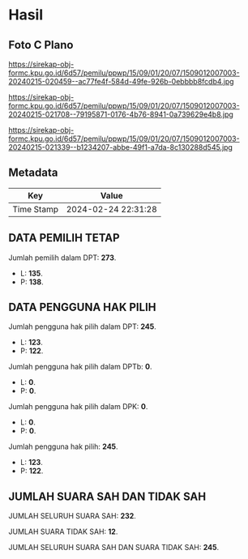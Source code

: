# Hasil

## Foto C Plano

https://sirekap-obj-formc.kpu.go.id/6d57/pemilu/ppwp/15/09/01/20/07/1509012007003-20240215-020459--ac77fe4f-584d-49fe-926b-0ebbbb8fcdb4.jpg

https://sirekap-obj-formc.kpu.go.id/6d57/pemilu/ppwp/15/09/01/20/07/1509012007003-20240215-021708--79195871-0176-4b76-8941-0a739629e4b8.jpg

https://sirekap-obj-formc.kpu.go.id/6d57/pemilu/ppwp/15/09/01/20/07/1509012007003-20240215-021339--b1234207-abbe-49f1-a7da-8c130288d545.jpg


## Metadata

| Key        | Value               |
| ---------- | ------------------- |
| Time Stamp | 2024-02-24 22:31:28 |


## DATA PEMILIH TETAP

Jumlah pemilih dalam DPT: **273**.
 * L: **135**.
 * P: **138**.

## DATA PENGGUNA HAK PILIH

Jumlah pengguna hak pilih dalam DPT: **245**.
 * L: **123**.
 * P: **122**.

Jumlah pengguna hak pilih dalam DPTb: **0**.
 * L: **0**.
 * P: **0**.

Jumlah pengguna hak pilih dalam DPK: **0**.
 * L: **0**.
 * P: **0**.

Jumlah pengguna hak pilih: **245**.
 * L: **123**.
 * P: **122**.

## JUMLAH SUARA SAH DAN TIDAK SAH

JUMLAH SELURUH SUARA SAH: **232**.

JUMLAH SUARA TIDAK SAH: **12**.

JUMLAH SELURUH SUARA SAH DAN SUARA TIDAK SAH: **245**.


